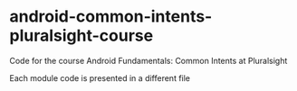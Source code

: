 # android-common-intents-pluralsight-course
Code for the course Android Fundamentals: Common Intents at Pluralsight

Each module code is presented in a different file
